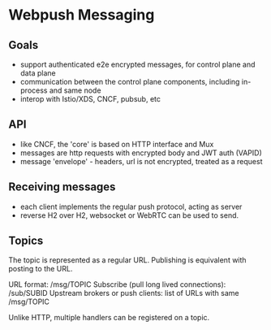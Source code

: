 # Webpush Messaging 

## Goals

- support authenticated e2e encrypted messages, for control plane and data plane
- communication between the control plane components, including in-process and same node
- interop with Istio/XDS, CNCF, pubsub, etc

## API

- like CNCF, the 'core' is based on HTTP interface and Mux
- messages are http requests with encrypted body and JWT auth (VAPID)
- message 'envelope' - headers, url is not encrypted, treated as a request

## Receiving messages

- each client implements the regular push protocol, acting as server
- reverse H2 over H2, websocket or WebRTC can be used to send. 

## Topics

The topic is represented as a regular URL. Publishing is equivalent 
with posting to the URL. 

URL format: /msg/TOPIC
Subscribe (pull long lived connections): /sub/SUBID
Upstream brokers or push clients: list of URLs with same /msg/TOPIC

Unlike HTTP, multiple handlers can be registered on a topic.

